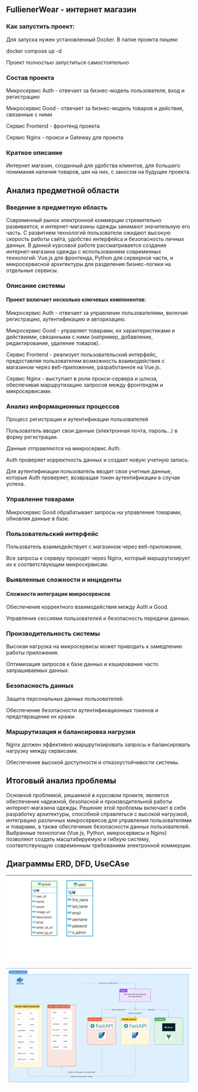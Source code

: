 ## FullienerWear - интернет магазин

### Как запустить проект:

Для запуска нужен установленный Docker.
В папке проекта пишем:

docker compose up -d

Проект полностью запуститься самостоятельно

### Состав проекта

Микросервис Auth - отвечает за бизнес-модель пользователя, вход и регистрацию

Микросервис Good - отвечает за бизнес-модель товаров и действия, связанные с ними

Сервис Frontend - фронтенд проекта

Сервис Nginx - прокси и Gateway для проекта

### Краткое описание 

Интернет магазин, созданный для удобства клиентов, для большего понимания наличия товаров, цен на них, с закосом на будущее проекта.

## Анализ предметной области

### Введение в предметную область
Современный рынок электронной коммерции стремительно развивается, и интернет-магазины одежды занимают значительную его часть. С развитием технологий пользователи ожидают высокую скорость работы сайта, удобство интерфейса и безопасность личных данных. В данной курсовой работе рассматривается создание интернет-магазина одежды с использованием современных технологий: Vue.js для фронтенда, Python для серверной части, и микросервисной архитектуры для разделения бизнес-логики на отдельные сервисы.

### Описание системы
#### Проект включает несколько ключевых компонентов:

Микросервис Auth - отвечает за управление пользователями, включая регистрацию, аутентификацию и авторизацию.

Микросервис Good - управляет товарами, их характеристиками и действиями, связанными с ними (например, добавление, редактирование, удаление товаров).

Сервис Frontend - реализует пользовательский интерфейс, предоставляя пользователям возможность взаимодействия с магазином через веб-приложение, разработанное на Vue.js.

Сервис Nginx - выступает в роли прокси-сервера и шлюза, обеспечивая маршрутизацию запросов между фронтендом и микросервисами.

### Анализ информационных процессов
Процесс регистрации и аутентификации пользователей

Пользователь вводит свои данные (электронная почта, пароль…) в форму регистрации.

Данные отправляются на микросервис Auth.

Auth проверяет корректность данных и создает новую учетную запись.

Для аутентификации пользователь вводит свои учетные данные, которые Auth проверяет, возвращая токен аутентификации в случае успеха.

### Управление товарами

Микросервис Good обрабатывает запросы на управление товарами, обновляя данные в базе.

### Пользовательский интерфейс

Пользователь взаимодействует с магазином через веб-приложение.

Все запросы к серверу проходят через Nginx, который маршрутизирует их к соответствующим микросервисам.

### Выявленные сложности и инциденты
#### Сложности интеграции микросервисов

Обеспечение корректного взаимодействия между Auth и Good.

Управление сессиями пользователей и безопасность передачи данных.

### Производительность системы

Высокая нагрузка на микросервисы может приводить к замедлению работы приложения.

Оптимизация запросов к базе данных и кэширование часто запрашиваемых данных.

### Безопасность данных

Защита персональных данных пользователей.

Обеспечение безопасности аутентификационных токенов и предотвращение их кражи.

### Маршрутизация и балансировка нагрузки

Nginx должен эффективно маршрутизировать запросы и балансировать нагрузку между сервисами.

Обеспечение высокой доступности и отказоустойчивости системы.

## Итоговый анализ проблемы
Основной проблемой, решаемой в курсовом проекте, является обеспечение надежной, безопасной и производительной работы интернет-магазина одежды. Решение этой проблемы включает в себя разработку архитектуры, способной справляться с высокой нагрузкой, интеграцию различных микросервисов для управления пользователями и товарами, а также обеспечение безопасности данных пользователей. Выбранные технологии (Vue.js, Python, микросервисы и Nginx) позволяют создать масштабируемую и гибкую систему, соответствующую современным требованиям электронной коммерции. 

## Диаграммы ERD, DFD, UseCAse

![img.png](img.png)

![img_1.png](img_1.png)